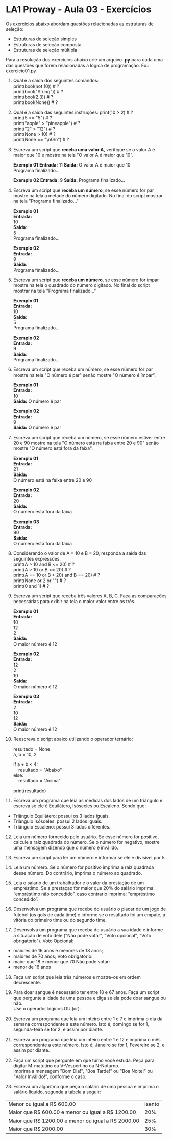# LA1 Proway - Aula 03 - Exercícios
Os exercícios abaixo abordam questões relacionadas as estruturas de seleção:

-   Estruturas de seleção simples
-   Estruturas de seleção composta
-   Estruturas de seleção múltipla

Para a resolução dos exercícios abaixo crie um arquivo  **.py**  para cada uma das questões que forem relacionadas a lógica de programação. Ex.: exercicio01.py

1) Qual é a saída dos seguintes comandos:  
print(bool(not 10)) # ?  
print(bool("String")) # ?  
print(bool(2.3)) # ?  
print(bool(None)) # ?  

2) Qual é a saída das seguintes instruções:
print(10 > 2) # ?  
print(5 >= "5") # ?  
print("apple" > "pineapple") # ?  
print("2" > "12") # ?  
print(None > 10) # ?  
print(None == "\n0\n") # ?  

3) Escreva um script que **receba uma valor A**, verifique se o valor A é maior que 10 e
mostre na tela "O valor A é maior que 10".

	**Exemplo 01**
	**Entrada:** 
	11
	**Saída:**
	O valor A é maior que 10  
	Programa finalizado...
	
	**Exemplo 02**
	**Entrada:**
	9
	**Saída:**
	Programa finalizado...

4) Escreva um script que **receba um número**, se esse número for par mostre na tela
a metade do número digitado. No final do script mostrar na tela "Programa finalizado..."

	**Exemplo 01**  
	**Entrada:**  
	10  
	**Saída**:  
	5  
	Programa finalizado...  
	
	**Exemplo 02**  
	**Entrada:**  
	9  
	**Saída**:  
	Programa finalizado...  
	
5) Escreva um script que **receba um número**, se esse número for ímpar mostre na tela
o quadrado do número digitado. No final do script mostrar na tela "Programa finalizado..."

	**Exemplo 01**  
	**Entrada:**  
	10  
	**Saída**:  
	5  
	Programa finalizado...  
	
	**Exemplo 02**  
	**Entrada:**  
	9   
	**Saída**:  
	Programa finalizado...  

6) Escreva um script que receba um número, se esse número for par mostre na tela
"O número é par" senão mostre "O número é ímpar".

	**Exemplo 01**  
	**Entrada:**  
	10  
	**Saída:**
	O número é par  

	**Exemplo 02**  
	**Entrada:**  
	9  
	**Saída:**
	O número é par

7) Escreva um script que receba um número, se esse número estiver entre 20 e 90
mostre na tela "O número está na faixa entre 20 e 90" senão mostre "O número
está fora da faixa".

	**Exemplo 01**  
	**Entrada:**  
	21  
	**Saída:**  
	O número está na faixa entre 20 e 90  
	
	**Exemplo 02**  
	**Entrada:**  
		20  
	**Saída:**  
	 O número está fora da faixa  

	**Exemplo 03**  
	**Entrada:**  
	90  
	**Saída:**  
	O número está fora da faixa  

8) Considerando o valor de A = 10 e B = 20, responda a saída das seguintes expressões:  
print(A > 10 and B <= 20) # ?    
print(A > 10 or B <= 20) # ?  
print(A == 10 or B > 20) and B == 20) # ?  
print(None or 2 or "") # ?  
print(0 and 1) # ?  

9) Escreva um script que receba três valores A, B, C. Faça as comparações necessárias para exibir na tela o maior valor entre os três.

	**Exemplo 01**  
	**Entrada:**  
	10  
	12  
	2  
	**Saída:**  
	O maior número é 12 

	**Exemplo 02**  
	**Entrada:**  
	12  
	2  
	10  
	**Saída**:  
	O maior número é 12  

	**Exemplo 03**  
	**Entrada:**  
	2  
	10  
	12  
	**Saída:**  
	O maior número é 12

10) Reescreva o script abaixo utilizando o operador ternário:

	resultado = None  
	a, b = 10, 2  

	if a + b < 4:  
	&nbsp;&nbsp;&nbsp;&nbsp;resultado = "Abaixo"  
	else:  
	&nbsp;&nbsp;&nbsp;&nbsp;resultado = "Acima"  

	print(resultado)  


11) Escreva um programa que leia as medidas dos lados de um triângulo e
escreva se ele é Equilátero, Isósceles ou Escaleno. Sendo que:
* Triângulo Equilátero: possui os 3 lados iguais.
* Triângulo Isósceles: possui 2 lados iguais.
* Triângulo Escaleno: possui 3 lados diferentes.

12) Leia um número fornecido pelo usuário. Se esse número for positivo, calcule a raiz
quadrada do número. Se o número for negativo, mostre uma mensagem dizendo que o
número é inválido.

13) Escreva um script para ler um número e informar se ele é divisível por 5.

14) Leia um número. Se o número for positivo imprima a raiz quadrada desse número. Do contrário, imprima o número ao quadrado.

15) Leia o salario de um trabalhador e o valor da prestação de um empréstimo. Se a prestaçao
for maior que 20% do salário imprima: “empréstimo não concedido”, caso contrario imprima:
“empréstimo concedido”.

16) Desenvolva um programa que recebe do usuário o placar de um jogo de futebol (os gols de cada time) e informe se o resultado foi um empate, a vitória do primeiro time ou do segundo time.

17) Desenvolva um programa que receba do usuário a sua idade e informe a situação de voto dele ("Não pode votar", "Voto opcional", "Voto obrigatório").
Voto Opcional:
- maiores de 16 anos e menores de 18 anos;
- maiores de 70 anos;
Voto obrigatório:
- maior que 18 e menor que 70
Não pode votar:
- menor de 16 anos

18) Faça um script que leia três números e mostre-os em ordem decrescente.

19) Para doar sangue é necessário ter entre 18 e 67 anos. Faça um script que pergunte a idade de uma pessoa e diga se ela pode doar sangue ou não.  
Use o operador lógicos OU (or).

20) Escreva um programa que leia um inteiro entre 1 e 7 e imprima o dia da semana correspondente a este número. Isto é, domingo se for 1, segunda-feira se for 2, e assim por diante.

21) Escreva um programa que leia um inteiro entre 1 e 12 e imprima o mês correspondente a este número. Isto é, Janeiro se for 1, Fevereiro se 2, e assim por diante.

22) Faça um script que pergunte em que turno você estuda. Peça para digitar M-matutino ou V-Vespertino ou N-Noturno.  
Imprima a mensagem "Bom Dia!", "Boa Tarde!" ou "Boa Noite!" ou "Valor Inválido!", conforme o caso.

23) Escreva um algoritmo que peça o salário de uma pessoa e imprima o salário líquido, segunda a tabela a seguir:
<table>
	<tr>
		<td>Menor ou igual a R$ 600.00</td>
		<td>Isento</td>
	</tr>
	<tr>
		<td>Maior que R$ 600.00 e menor ou igual a R$ 1200.00</td>
		<td>20%</td>
	</tr>
	<tr>
		<td>Maior que R$ 1200.00 e menor ou igual a R$ 2000.00</td>
		<td>25%</td>
	</tr>
	<tr>
		<td>Maior que R$ 2000.00</td>
		<td>30%</td>
	</tr>
</table>
